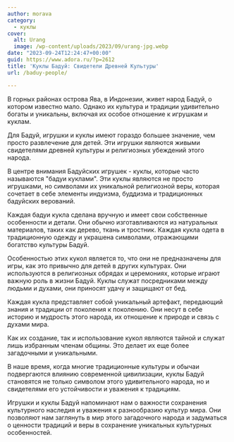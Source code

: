 ```yaml
---
author: morava
category:
  - куклы
cover:
  alt: Urang
  image: /wp-content/uploads/2023/09/urang-jpg.webp
date: "2023-09-24T12:24:47+00:00"
guid: https://www.adora.ru/?p=2612
title: 'Куклы Бадуй: Свидетели Древней Культуры'
url: /baduy-people/

---
```

В горных районах острова Ява, в Индонезии, живет народ Бадуй, о котором известно мало. Однако их культура и традиции удивительно богаты и уникальны, включая их особое отношение к игрушкам и куклам.

Для Бадуй, игрушки и куклы имеют гораздо большее значение, чем просто развлечение для детей. Эти игрушки являются живыми свидетелями древней культуры и религиозных убеждений этого народа.

В центре внимания Бадуйских игрушек \- куклы, которые часто называются "бадуи куклами". Эти куклы являются не просто игрушками, но символами их уникальной религиозной веры, которая сочетает в себе элементы индуизма, буддизма и традиционных бадуйских верований.

Каждая бадуи кукла сделана вручную и имеет свои собственные особенности и детали. Они обычно изготавливаются из натуральных материалов, таких как дерево, ткань и тростник. Каждая кукла одета в традиционную одежду и украшена символами, отражающими богатство культуры Бадуй.

Особенностью этих кукол является то, что они не предназначены для игры, как это привычно для детей в других культурах. Они используются в религиозных обрядах и церемониях, которые играют важную роль в жизни Бадуй. Куклы служат посредниками между людьми и духами, они приносят удачу и защищают от бед.

Каждая кукла представляет собой уникальный артефакт, передающий знания и традиции от поколения к поколению. Они несут в себе историю и мудрость этого народа, их отношение к природе и связь с духами мира.

Как их создание, так и использование кукол являются тайной и служат лишь избранным членам общины. Это делает их еще более загадочными и уникальными.

В наше время, когда многие традиционные культуры и обычаи подвергаются влиянию современной цивилизации, куклы Бадуй становятся не только символом этого удивительного народа, но и свидетелями его устойчивости и уважения к традициям.

Игрушки и куклы Бадуй напоминают нам о важности сохранения культурного наследия и уважения к разнообразию культур мира. Они позволяют нам заглянуть в мир этого загадочного народа и задуматься о ценности традиций и веры в сохранение уникальных культурных особенностей.
